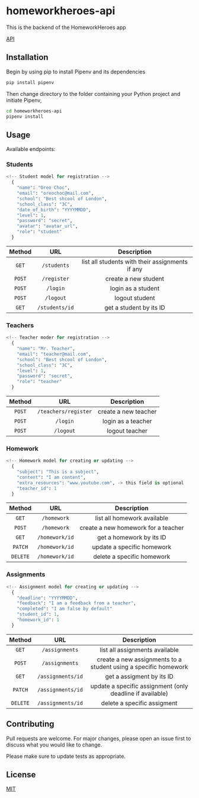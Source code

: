 # homeworkheroes-api

This is the backend of the HomeworkHeroes app

[API](https://homeworkhero-api.onrender.com/)

## Installation
Begin by using pip to install Pipenv and its dependencies
``` bash
pip install pipenv
```
Then change directory to the folder containing your Python project and initiate Pipenv,
```bash
cd homeworkheroes-api
pipenv install
```

## Usage

Available endpoints:

### Students

```python
<!-- Student model for registration -->
  {
    "name": "Oreo Choc",
    "email": "oreochoc@mail.com",
    "school": "Best shcool of London",
    "school_class": "3C",
    "date_of_birth": "YYYYMMDD",
    "level": 1,
    "password": "secret",
    "avatar": "avatar_url",
    "role": "student"
  }
```

| Method | URL | Description |
|:-------------:|:-------------:|:-----:|
| `GET` | `/students` | list all students with their assignments if any |
| `POST` | `/register` | create a new student |
| `POST` | `/login` | login as a student |
| `POST` | `/logout` | logout student |
| `GET` | `/students/id` | get a student by its ID |

### Teachers

```python
<!-- Teacher moder for registration -->
  {
    "name": "Mr. Teacher",
    "email": "teacher@mail.com",
    "school": "Best shcool of London",
    "school_class": "3C",
    "level": 1,
    "password": "secret",
    "role": "teacher"
  }
```

| Method | URL | Description |
|:-------------:|:-------------:|:-----:|
| `POST` | `/teachers/register` | create a new teacher |
| `POST` | `/login` | login as a teacher |
| `POST` | `/logout` | logout teacher |

### Homework

```python
<!-- Homework model for creating or updating -->
  {
    "subject": "This is a subject",
    "content": "I am content",
    "extra_resources": "www.youtube.com", -> this field is optional
    "teacher_id": 1
  }
```

| Method | URL | Description |
|:-------------:|:-------------:|:-----:|
| `GET` | `/homework` | list all homework available |
| `POST` | `/homework` | create a new homework for a teacher |
| `GET` | `/homework/id` | get a homework by its ID |
| `PATCH` | `/homework/id` | update a specific homework |
| `DELETE` | `/homework/id` | delete a specific homework |

### Assignments

```python
<!-- Assignment model for creating or updating -->
  {
    "deadline": "YYYYMMDD",
    "feedback": "I am a feedback from a teacher",
    "completed": "I am false by default"
    "student_id": 1,
    "homework_id": 1
  }
```

| Method | URL | Description |
|:-------------:|:-------------:|:-----:|
| `GET` | `/assignments` | list all assignments available |
| `POST` | `/assignments` | create a new assignments to a student using a specific homework |
| `GET` | `/assignments/id` | get a assigment by its ID |
| `PATCH` | `/assignments/id` | update a specific assignment (only deadline if available) |
| `DELETE` | `/assignments/id` | delete a specific assigment |


## Contributing

Pull requests are welcome. For major changes, please open an issue first
to discuss what you would like to change.

Please make sure to update tests as appropriate.

## License

[MIT](https://choosealicense.com/licenses/mit/)
